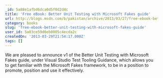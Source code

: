 ```yaml
---
_id: 5a88e1afbd6dca0d5f0d2d4c
title: 'Free eBook: Better Unit Testing with Microsoft Fakes guide'
url: http://blogs.msdn.com/b/pakistan/archive/2013/03/27/free-ebook-better-unit-testing-with-microsoft-fakes-guide.aspx
category: books
slug: 'free-ebook-better-unit-testing-with-microsoft-fakes-guide'
user_id: 5a83ce59d6eb0005c4ecda2c
createdOn: '2013-03-29T21:54:17.000Z'
tags: []
---
```


We are pleased to announce v1 of the Better Unit Testing with Microsoft Fakes guide, under Visual Studio Test Tooling Guidance, which allows you to get familiar with the Microsoft Fakes framework, to be in a position to promote, position and use it effectively.
